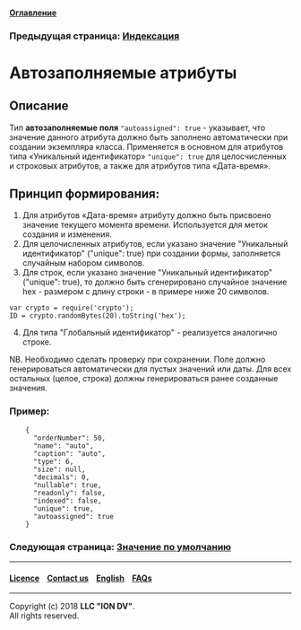 #### [Оглавление](/docs/ru/index.md)

### Предыдущая страница: [Индексация](/docs/ru/2_system_description/metadata_structure/meta_class/atr_indexed.md)

# Автозаполняемые атрибуты

## Описание
Тип **автозаполняемые поля** `"autoassigned": true` - указывает, что значение данного атрибута должно быть заполнено автоматически при создании экземпляра класса. Применяется в основном для атрибутов типа «Уникальный идентификатор» `"unique": true` для целосчисленных и строковых атрибутов, а также для атрибутов типа «Дата-время». 

## Принцип формирования:

1. Для атрибутов «Дата-время» атрибуту должно быть присвоено значение текущего момента времени. Используется для меток создания и изменения.
2. Для целочисленных атрибутов, если указано значение "Уникальный идентификатор" ("unique": true) при создании формы, заполняется случайным набором символов.
3. Для строк, если указано значение "Уникальный идентификатор" ("unique": true), то должно быть сгенерировано случайное значение hex - размером с длину строки - в примере ниже 20 символов.
```
var crypto = require('crypto');
ID = crypto.randomBytes(20).toString('hex');
```
4. Для типа "Глобальный идентификатор" - реализуется аналогично строке. 

NB. Необходимо сделать проверку при сохранении. Поле должно генерироваться автоматически для пустых значений или даты. Для всех остальных (целое, строка) должны генерироваться ранее созданные значения.

### Пример:
```
    {
      "orderNumber": 50,
      "name": "auto",
      "caption": "auto",
      "type": 6,
      "size": null,
      "decimals": 0,
      "nullable": true,
      "readonly": false,
      "indexed": false,
      "unique": true,
      "autoassigned": true
    }
```

### Следующая страница: [Значение по умолчанию](/docs/ru/2_system_description/metadata_structure/meta_class/atr_default_value.md)
--------------------------------------------------------------------------  


 #### [Licence](/LICENSE) &ensp;  [Contact us](https://iondv.com) &ensp;  [English](/docs/en/2_system_description/metadata_structure/meta_class/atr_autoassigned.md)    &ensp; [FAQs](/faqs.md)  <div><img src="https://mc.iondv.com/watch/local/docs/framework" style="position:absolute; left:-9999px;" height=1 width=1 alt="iondv metrics"></div>         



--------------------------------------------------------------------------  

Copyright (c) 2018 **LLC "ION DV"**.  
All rights reserved. 